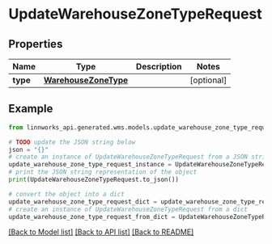 # UpdateWarehouseZoneTypeRequest


## Properties

Name | Type | Description | Notes
------------ | ------------- | ------------- | -------------
**type** | [**WarehouseZoneType**](WarehouseZoneType.md) |  | [optional] 

## Example

```python
from linnworks_api.generated.wms.models.update_warehouse_zone_type_request import UpdateWarehouseZoneTypeRequest

# TODO update the JSON string below
json = "{}"
# create an instance of UpdateWarehouseZoneTypeRequest from a JSON string
update_warehouse_zone_type_request_instance = UpdateWarehouseZoneTypeRequest.from_json(json)
# print the JSON string representation of the object
print(UpdateWarehouseZoneTypeRequest.to_json())

# convert the object into a dict
update_warehouse_zone_type_request_dict = update_warehouse_zone_type_request_instance.to_dict()
# create an instance of UpdateWarehouseZoneTypeRequest from a dict
update_warehouse_zone_type_request_from_dict = UpdateWarehouseZoneTypeRequest.from_dict(update_warehouse_zone_type_request_dict)
```
[[Back to Model list]](../README.md#documentation-for-models) [[Back to API list]](../README.md#documentation-for-api-endpoints) [[Back to README]](../README.md)



